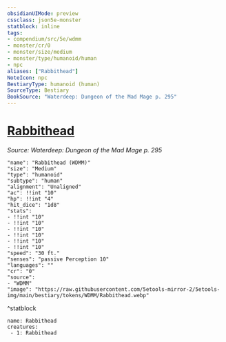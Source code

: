 ```yaml
---
obsidianUIMode: preview
cssclass: json5e-monster
statblock: inline
tags:
- compendium/src/5e/wdmm
- monster/cr/0
- monster/size/medium
- monster/type/humanoid/human
- npc
aliases: ["Rabbithead"]
NoteIcon: npc
BestiaryType: humanoid (human)
SourceType: Bestiary
BookSource: "Waterdeep: Dungeon of the Mad Mage p. 295"
---
```

# [Rabbithead](2-Mechanics/CLI/bestiary/npc/rabbithead-wdmm.md)
*Source: Waterdeep: Dungeon of the Mad Mage p. 295*  

```statblock
"name": "Rabbithead (WDMM)"
"size": "Medium"
"type": "humanoid"
"subtype": "human"
"alignment": "Unaligned"
"ac": !!int "10"
"hp": !!int "4"
"hit_dice": "1d8"
"stats":
- !!int "10"
- !!int "10"
- !!int "10"
- !!int "10"
- !!int "10"
- !!int "10"
"speed": "30 ft."
"senses": "passive Perception 10"
"languages": ""
"cr": "0"
"source":
- "WDMM"
"image": "https://raw.githubusercontent.com/5etools-mirror-2/5etools-img/main/bestiary/tokens/WDMM/Rabbithead.webp"
```
^statblock

```encounter-table
name: Rabbithead
creatures:
 - 1: Rabbithead
```